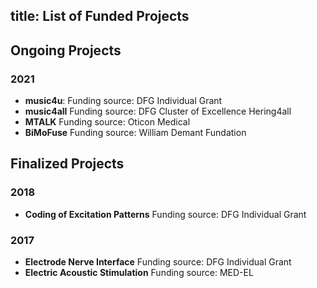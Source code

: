 title: List of Funded Projects
---

## Ongoing Projects
### 2021
* **music4u**: Funding source: DFG Individual Grant
* **music4all** Funding source: DFG Cluster of Excellence Hering4all
* **MTALK** Funding source: Oticon Medical
* **BiMoFuse** Funding source: William Demant Fundation

## Finalized Projects
### 2018
* **Coding of Excitation Patterns** Funding source: DFG Individual Grant
 
### 2017
* **Electrode Nerve Interface** Funding source: DFG Individual Grant
* **Electric Acoustic Stimulation** Funding source: MED-EL


